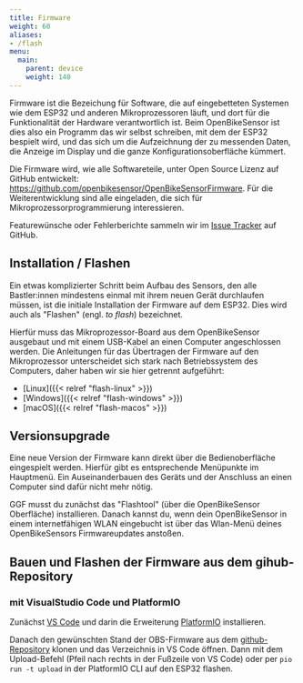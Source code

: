```yaml
---
title: Firmware
weight: 60
aliases:
- /flash
menu:
  main:
    parent: device
    weight: 140
---
```


Firmware ist die Bezeichung für Software, die auf eingebetteten Systemen wie
dem ESP32 und anderen Mikroprozessoren läuft, und dort für die Funktionalität
der Hardware verantwortlich ist. Beim OpenBikeSensor ist dies also ein Programm
das wir selbst schreiben, mit dem der ESP32 bespielt wird, und das sich um die
Aufzeichnung der zu messenden Daten, die Anzeige im Display und die ganze
Konfigurationsoberfläche kümmert.

Die Firmware wird, wie alle Softwareteile, unter Open Source Lizenz auf GitHub
entwickelt: <https://github.com/openbikesensor/OpenBikeSensorFirmware>. Für die
Weiterentwicklung sind alle eingeladen, die sich für
Mikroprozessorprogrammierung interessieren.

Featurewünsche oder Fehlerberichte sammeln wir im [Issue
Tracker](https://github.com/openbikesensor/OpenBikeSensorFirmware/issues) auf
GitHub.

## Installation / Flashen

Ein etwas komplizierter Schritt beim Aufbau des Sensors, den alle Bastler:innen
mindestens einmal mit ihrem neuen Gerät durchlaufen müssen, ist die initiale
Installation der Firmware auf dem ESP32. Dies wird auch als "Flashen" (engl.
*to flash*) bezeichnet.

Hierfür muss das Mikroprozessor-Board aus dem OpenBikeSensor ausgebaut und mit
einem USB-Kabel an einen Computer angeschlossen werden. Die Anleitungen für das
Übertragen der Firmware auf den Mikroprozessor unterscheidet sich stark nach
Betriebssystem des Computers, daher haben wir sie hier getrennt aufgeführt:

* [Linux]({{< relref "flash-linux" >}})
* [Windows]({{< relref "flash-windows" >}})
* [macOS]({{< relref "flash-macos" >}})

## Versionsupgrade

Eine neue Version der Firmware kann direkt über die Bedienoberfläche
eingespielt werden. Hierfür gibt es entsprechende Menüpunkte im Hauptmenü. Ein
Auseinanderbauen des Geräts und der Anschluss an einen Computer sind dafür
nicht mehr nötig.

GGF musst du zunächst das "Flashtool" (über die OpenBikeSensor Oberfläche) installieren.
Danach kannst du, wenn dein OpenBikeSensor in einem internetfähigen WLAN eingebucht
ist über das Wlan-Menü deines OpenBikeSensors Firmwareupdates anstoßen.

## Bauen und Flashen der Firmware aus dem gihub-Repository

### mit VisualStudio Code und PlatformIO

Zunächst [VS Code](https://code.visualstudio.com/) und darin die Erweiterung [PlatformIO](https://platformio.org/)
installieren. 

Danach den gewünschten Stand der OBS-Firmware aus dem [github-Repository](https://github.com/openbikesensor/OpenBikeSensorFirmware) klonen und das Verzeichnis in VS Code öffnen. Dann mit dem Upload-Befehl (Pfeil nach rechts in der Fußzeile von VS Code) oder per `pio run -t upload` in der PlatformIO CLI auf den ESP32 flashen.

